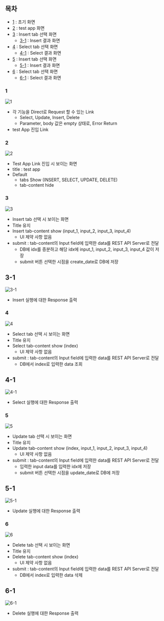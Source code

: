 ## 목차
- [1](#1) : 초기 화면
- [2](#2) : test app 화면
- [3](#3) : Insert tab 선택 화면
  - [3-1](#3-1) : Insert 결과 화면
- [4](#4) : Select tab 선택 화면
  - [4-1](#4-1) : Select 결과 화면
- [5](#5) : Insert tab 선택 화면
  - [5-1](#5-1) : Insert 결과 화면
- [6](#6) : Select tab 선택 화면
  - [6-1](#6-1) : Select 결과 화면

### 1
![1](https://github.com/user-attachments/assets/cd8f7eee-9245-4a5f-86ab-e1ca07727c1b)
- 각 기능을 Direct로 Request 할 수 있는 Link
  - Select, Update, Insert, Delete
  - Parameter, body 값은 empty 상태로, Error Return
- test App 진입 Link

### 2
![2](https://github.com/user-attachments/assets/d2e7ba34-7dc0-4cac-a029-731a805871cd)
- Test App Link 진입 시 보이는 화면
- title : test app
- Default
  - tabs Show (INSERT, SELECT, UPDATE, DELETE)
  - tab-content hide
 
### 3
![3](https://github.com/user-attachments/assets/118d84f4-2aad-4552-a6ff-6cc2f225c6a9)
- Insert tab 선택 시 보이는 화면
- Title 유지
- Insert tab-content show (input_1, input_2, input_3, input_4)
  - UI 제약 사항 없음
- submit : tab-content의 Input field에 입력한 data를 REST API Server로 전달
  - DB에 idx를 증분하고 해당 idx에 input_1, input_2, input_3, input_4 값이 저장
  - submit 버튼 선택한 시점을 create_date로 DB에 저장

## 3-1
![3-1](https://github.com/user-attachments/assets/2fe1698a-5a1e-46a1-9669-2e08392ac51b)
- Insert 실행에 대한 Response 출력

### 4
![4](https://github.com/user-attachments/assets/b2a79dc1-7f39-4bad-8e5b-7a5e9d3af67b)
- Select tab 선택 시 보이는 화면
- Title 유지
- Select tab-content show (index)
  - UI 제약 사항 없음
- submit : tab-content의 Input field에 입력한 data를 REST API Server로 전달
  - DB에서 index로 입력한 data 조회

## 4-1
![4-1](https://github.com/user-attachments/assets/255fbb9b-3c90-45d9-ae4b-68fd6236bbd1)
- Select 실행에 대한 Response 출력

### 5
![5](https://github.com/user-attachments/assets/a1438889-cbc2-4595-b865-e77b9187d8ec)
- Update tab 선택 시 보이는 화면
- Title 유지
- Update tab-content show (index, input_1, input_2, input_3, input_4)
  - UI 제약 사항 없음
- submit : tab-content의 Input field에 입력한 data를 REST API Server로 전달
  - 입력한 input data를 입력한 idx에 저장
  - submit 버튼 선택한 시점을 update_date로 DB에 저장

## 5-1
![5-1](https://github.com/user-attachments/assets/497a0cdc-b7fa-47ef-8da3-a62e3919d96a)
- Update 실행에 대한 Response 출력


### 6
![6](https://github.com/user-attachments/assets/85478d2a-0b67-45cb-861a-ac553d160603)
- Delete tab 선택 시 보이는 화면
- Title 유지
- Delete tab-content show (index)
  - UI 제약 사항 없음
- submit : tab-content의 Input field에 입력한 data를 REST API Server로 전달
  - DB에서 index로 입력한 data 삭제

## 6-1
![6-1](https://github.com/user-attachments/assets/47237cfd-2142-4839-96be-e77c335357f9)
- Delete 실행에 대한 Response 출력
